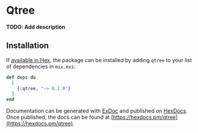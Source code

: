 # Qtree

**TODO: Add description**

## Installation

If [available in Hex](https://hex.pm/docs/publish), the package can be installed
by adding `qtree` to your list of dependencies in `mix.exs`:

```elixir
def deps do
  [
    {:qtree, "~> 0.1.0"}
  ]
end
```

Documentation can be generated with [ExDoc](https://github.com/elixir-lang/ex_doc)
and published on [HexDocs](https://hexdocs.pm). Once published, the docs can
be found at [https://hexdocs.pm/qtree](https://hexdocs.pm/qtree).

